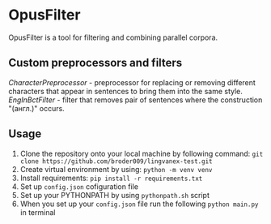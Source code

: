 # OpusFilter

OpusFilter is a tool for filtering and combining parallel corpora.

## Custom preprocessors and filters

*CharacterPreprocessor* - preprocessor for replacing or removing different characters that appear in sentences to bring them into the same style.
*EngInBctFilter* - filter that removes pair of sentences where the construction "(англ.)" occurs.

## Usage
1. Clone the repository onto your local machine by following command: `git clone https://github.com/broder009/lingvanex-test.git`
2. Create virtual environment by using: `python -m venv venv`
3. Install requirements: `pip install -r requirements.txt`
4. Set up `config.json` cofiguration file
5. Set up your PYTHONPATH by using `pythonpath.sh` script
6. When you set up your `config.json` file run the following `python main.py` in terminal 